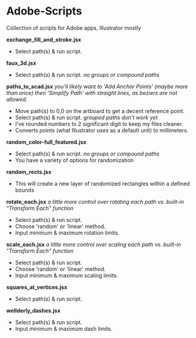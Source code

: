 Adobe-Scripts
=============

Collection of scripts for Adobe apps, Illustrator mostly

**exchange_fill_and_stroke.jsx**
- Select path(s) & run script.

**faux_3d.jsx**
- Select path(s) & run script. *no groups or compound paths*

**paths_to_scad.jsx**
*you'll likely want to 'Add Anchor Points' (maybe more than once) then 'Simplify Path' with straight lines, as beziers are not allowed.*
- Move path(s) to 0,0 on the artboard to get a decent reference point.
- Select path(s) & run script. *grouped paths don't work yet*
- I've rounded numbers to 2 significant digit to keep my files cleaner.
- Converts points (what Illustrator uses as a default unit) to millimeters.

**random_color-full_featured.jsx**
- Select path(s) & run script. *no groups or compound paths*
- You have a variety of options for randomization

**random_rects.jsx**
- This will create a new layer of randomized rectangles within a defined bounds

**rotate_each.jsx**
*a little more control over rotating each path vs. built-in "Transform Each" function*
- Select path(s) & run script.
- Choose 'random' or 'linear' method.
- Input minimum & maximum rotation limits.

**scale_each.jsx**
*a little more control over scaling each path vs. built-in "Transform Each" function*
- Select path(s) & run script.
- Choose 'random' or 'linear' method.
- Input minimum & maximum scaling limits.

**squares_at_vertices.jsx**
- Select path(s) & run script.

**wellderly_dashes.jsx**
- Select path(s) & run script.
- Input minimum & maximum dash limits.
